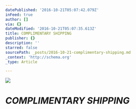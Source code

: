 ```yaml
---
datePublished: '2016-10-21T05:07:42.079Z'
inFeed: true
author: []
via: {}
dateModified: '2016-10-21T05:07:35.613Z'
title: COMPLIMENTARY SHIPPING
publisher: {}
description: ''
starred: false
sourcePath: _posts/2016-10-21-complimentary-shipping.md
_context: 'http://schema.org'
_type: Article

---
```

![](https://the-grid-user-content.s3-us-west-2.amazonaws.com/b008ae16-b479-46aa-a0a7-051f27b84fdd.gif)

# _**COMPLIMENTARY SHIPPING**_
